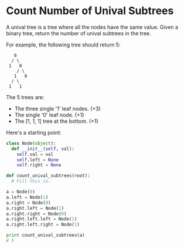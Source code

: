 # Count Number of Unival Subtrees

A unival tree is a tree where all the nodes have the same value. Given a binary tree, return the number of unival subtrees in the tree.

For example, the following tree should return 5:

```
   0
  / \
 1   0
    / \
   1   0
  / \
 1   1
```

The 5 trees are:
- The three single '1' leaf nodes. (+3)
- The single '0' leaf node. (+1)
- The [1, 1, 1] tree at the bottom. (+1)

Here's a starting point:

```python
class Node(object):
  def __init__(self, val):
    self.val = val
    self.left = None
    self.right = None

def count_unival_subtrees(root):
  # Fill this in.

a = Node(0)
a.left = Node(1)
a.right = Node(0)
a.right.left = Node(1)
a.right.right = Node(0)
a.right.left.left = Node(1)
a.right.left.right = Node(1)

print count_unival_subtrees(a)
# 5
```
